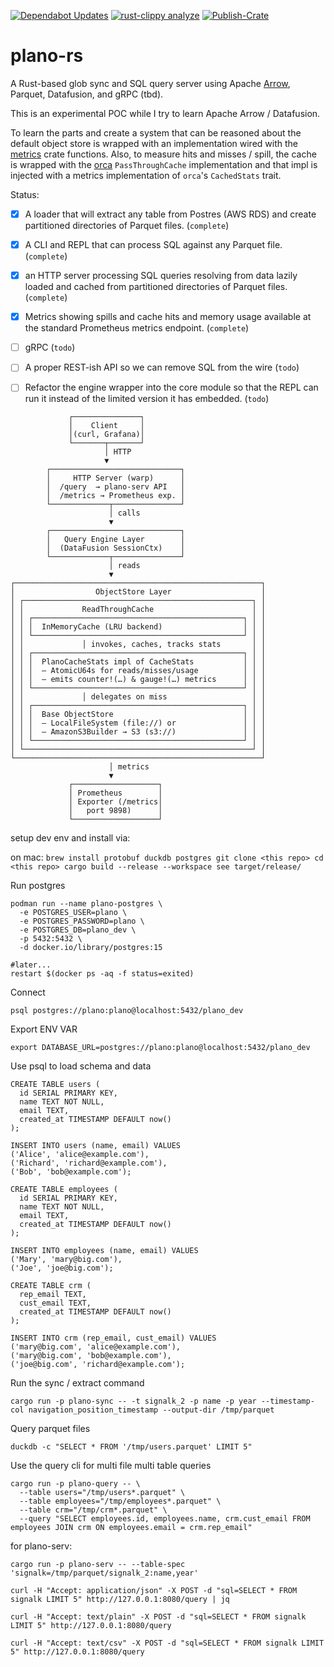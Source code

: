 [![Dependabot Updates](https://github.com/navicore/plano-rs/actions/workflows/dependabot/dependabot-updates/badge.svg)](https://github.com/navicore/plano-rs/actions/workflows/dependabot/dependabot-updates) [![rust-clippy analyze](https://github.com/navicore/plano-rs/actions/workflows/rust-clippy.yml/badge.svg)](https://github.com/navicore/plano-rs/actions/workflows/rust-clippy.yml) [![Publish-Crate](https://github.com/navicore/plano-rs/actions/workflows/publish-crates.yml/badge.svg)](https://github.com/navicore/plano-rs/actions/workflows/publish-crates.yml)

# plano-rs

A Rust-based glob sync and SQL query server using Apache [Arrow](https://arrow.apache.org/), Parquet,
Datafusion, and gRPC (tbd).

This is an experimental POC while I try to learn Apache Arrow / Datafusion.

To learn the parts and create a system that can be reasoned about the default
object store is wrapped with an implementation wired with the [metrics](https://crates.io/crates/metrics) crate
functions.  Also, to measure hits and misses / spill, the cache is wrapped with
the [orca](https://crates.io/crates/ocra) `PassThroughCache` implementation and that impl is injected with a
metrics implementation of `orca`'s `CachedStats` trait.

Status:

  * [x] A loader that will extract any table from Postres (AWS RDS) and create
  partitioned directories of Parquet files. (`complete`)

  * [x] A CLI and REPL that can process SQL against any Parquet file. (`complete`)

  * [x] an HTTP server processing SQL queries resolving from data lazily loaded
    and cached from partitioned directories of Parquet files. (`complete`)

  * [x] Metrics showing spills and cache hits and memory usage available at the
    standard Prometheus metrics endpoint. (`complete`)

  * [ ] gRPC (`todo`)

  * [ ] A proper REST-ish API so we can remove SQL from the wire (`todo`)

  * [ ] Refactor the engine wrapper into the core module so that the REPL can
    run it instead of the limited version it has embedded. (`todo`)


```
             ┌───────────────┐
             │    Client     │
             │(curl, Grafana)│
             └───────┬───────┘
                     │ HTTP
                     ▼
        ┌─────────────────────────────┐
        │     HTTP Server (warp)      │
        │  /query  → plano-serv API   │
        │  /metrics → Prometheus exp. │
        └─────────────┬───────────────┘
                      │ calls
                      ▼
        ┌─────────────────────────────┐
        │   Query Engine Layer        │
        │  (DataFusion SessionCtx)    │
        └─────────────┬───────────────┘
                      │ reads
                      ▼
┌───────────────────────────────────────────────────────┐
│                  ObjectStore Layer                    │
│ ┌───────────────────────────────────────────────────┐ │
│ │             ReadThroughCache                      │ │
│ │ ┌───────────────────────────────────────────────┐ │ │
│ │ │  InMemoryCache (LRU backend)                  │ │ │
│ │ └───────────────────────────────────────────────┘ │ │
│ │             │ invokes, caches, tracks stats       │ │
│ │ ┌───────────────────────────────────────────────┐ │ │
│ │ │  PlanoCacheStats impl of CacheStats           │ │ │
│ │ │  – AtomicU64s for reads/misses/usage          │ │ │
│ │ │  – emits counter!(…) & gauge!(…) metrics      │ │ │
│ │ └───────────────────────────────────────────────┘ │ │
│ │             │ delegates on miss                   │ │
│ │ ┌───────────────────────────────────────────────┐ │ │
│ │ │  Base ObjectStore                             │ │ │
│ │ │  – LocalFileSystem (file://) or               │ │ │
│ │ │  – AmazonS3Builder → S3 (s3://)               │ │ │
│ │ └───────────────────────────────────────────────┘ │ │
│ └───────────────────────────────────────────────────┘ │
└───────────────────────────────────────────────────────┘
                      │ metrics
                      ▼
             ┌───────────────────┐
             │ Prometheus        │
             │ Exporter (/metrics│
             │   port 9898)      │
             └───────────────────┘

```


setup dev env and install via:

on mac:
``
brew install protobuf duckdb postgres
git clone <this repo>
cd <this repo>
cargo build --release --workspace
see target/release/
``

Run postgres

```
podman run --name plano-postgres \
  -e POSTGRES_USER=plano \
  -e POSTGRES_PASSWORD=plano \
  -e POSTGRES_DB=plano_dev \
  -p 5432:5432 \
  -d docker.io/library/postgres:15

#later...
restart $(docker ps -aq -f status=exited)
```

Connect

```
psql postgres://plano:plano@localhost:5432/plano_dev
```

Export ENV VAR

```
export DATABASE_URL=postgres://plano:plano@localhost:5432/plano_dev
```

Use psql to load schema and data

```
CREATE TABLE users (
  id SERIAL PRIMARY KEY,
  name TEXT NOT NULL,
  email TEXT,
  created_at TIMESTAMP DEFAULT now()
);

INSERT INTO users (name, email) VALUES
('Alice', 'alice@example.com'),
('Richard', 'richard@example.com'),
('Bob', 'bob@example.com');

CREATE TABLE employees (
  id SERIAL PRIMARY KEY,
  name TEXT NOT NULL,
  email TEXT,
  created_at TIMESTAMP DEFAULT now()
);

INSERT INTO employees (name, email) VALUES
('Mary', 'mary@big.com'),
('Joe', 'joe@big.com');

CREATE TABLE crm (
  rep_email TEXT,
  cust_email TEXT,
  created_at TIMESTAMP DEFAULT now()
);

INSERT INTO crm (rep_email, cust_email) VALUES
('mary@big.com', 'alice@example.com'),
('mary@big.com', 'bob@example.com'),
('joe@big.com', 'richard@example.com');
```

Run the sync / extract command

```
cargo run -p plano-sync -- -t signalk_2 -p name -p year --timestamp-col navigation_position_timestamp --output-dir /tmp/parquet
```

Query parquet files

```
duckdb -c "SELECT * FROM '/tmp/users.parquet' LIMIT 5"
```

Use the query cli for multi file multi table queries

```
cargo run -p plano-query -- \
  --table users="/tmp/users*.parquet" \
  --table employees="/tmp/employees*.parquet" \
  --table crm="/tmp/crm*.parquet" \
  --query "SELECT employees.id, employees.name, crm.cust_email FROM employees JOIN crm ON employees.email = crm.rep_email"
```

for plano-serv:

```
cargo run -p plano-serv -- --table-spec 'signalk=/tmp/parquet/signalk_2:name,year'
```

```
curl -H "Accept: application/json" -X POST -d "sql=SELECT * FROM signalk LIMIT 5" http://127.0.0.1:8080/query | jq

curl -H "Accept: text/plain" -X POST -d "sql=SELECT * FROM signalk LIMIT 5" http://127.0.0.1:8080/query

curl -H "Accept: text/csv" -X POST -d "sql=SELECT * FROM signalk LIMIT 5" http://127.0.0.1:8080/query
```
